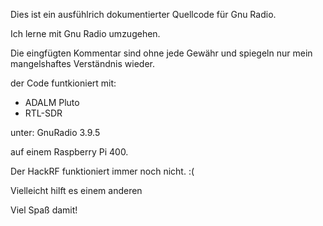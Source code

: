Dies ist ein ausfühlrich dokumentierter Quellcode für 
Gnu Radio.

Ich lerne mit Gnu Radio umzugehen. 

Die eingfügten Kommentar sind ohne jede Gewähr und spiegeln nur mein
mangelshaftes Verständnis wieder.

der Code funtkioniert mit: 

- ADALM Pluto 
- RTL-SDR

unter:
GnuRadio 3.9.5

auf einem Raspberry Pi 400.

Der HackRF funktioniert immer noch nicht. :(


Vielleicht hilft es einem anderen

Viel Spaß damit!
